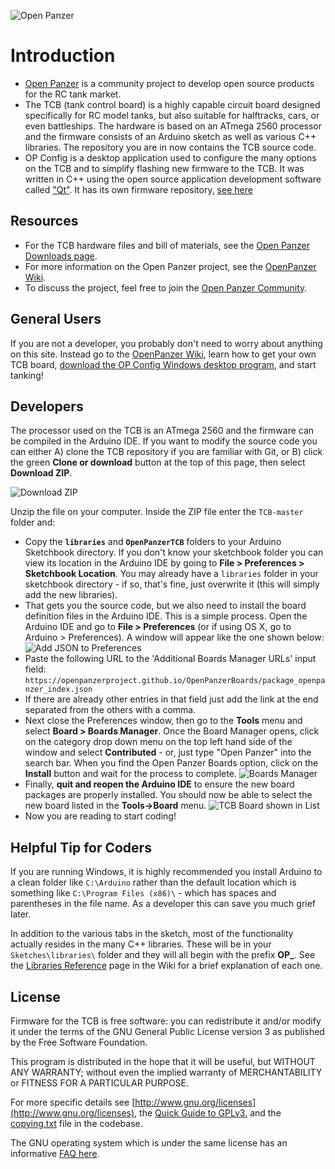 ![Open Panzer](http://www.openpanzer.org/images/github/tcb_intro_git.jpg)
# Introduction
  * [Open Panzer](http://www.openpanzer.org) is a community project to develop open source products for the RC tank market. 
  * The TCB (tank control board) is a highly capable circuit board designed specifically for RC model tanks, but also suitable for halftracks, cars, or even battleships. The hardware is based on an ATmega 2560 processor and the firmware consists of an Arduino sketch as well as various C++ libraries. The repository you are in now contains the TCB source code. 
  * OP Config is a desktop application used to configure the many options on the TCB and to simplify flashing new firmware to the TCB. It was written in C++ using the open source application development software called ["Qt"](http://www.qt.io/developers/). It has its own firmware repository, [see here](https://github.com/OpenPanzerProject/OP-Config)

## Resources
  * For the TCB hardware files and bill of materials, see the [Open Panzer Downloads page](http://openpanzer.org/downloads).
  * For more information on the Open Panzer project, see the [OpenPanzer Wiki](http://www.openpanzer.org/wiki).
  * To discuss the project, feel free to join the [Open Panzer Community](http://openpanzer.org/forum/index.php?action=forum).

## General Users
If you are not a developer, you probably don't need to worry about anything on this site. Instead go to the [OpenPanzer Wiki](http://www.openpanzer.org/wiki), learn how to get your own TCB board, [download the OP Config Windows desktop program](http://www.openpanzer.org/downloads), and start tanking! 

## Developers
The processor used on the TCB is an ATmega 2560 and the firmware can be compiled in the Arduino IDE. If you want to modify the source code you can either A) clone the TCB repository if you are familiar with Git, or B) click the green **Clone or download** button at the top of this page, then select **Download ZIP**. 

![Download ZIP](http://openpanzer.org/images/github/CloneOrDownloadTCB.png "Download ZIP")

Unzip the file on your computer. Inside the ZIP file enter the `TCB-master` folder and:
  * Copy the **`libraries`** and **`OpenPanzerTCB`** folders to your Arduino Sketchbook directory. If you don't know your sketchbook folder you can view its location in the Arduino IDE by going to **File > Preferences > Sketchbook Location**. You may already have a `libraries` folder in your sketchbook directory - if so, that's fine, just overwrite it (this will simply add the new libraries). 
  * That gets you the source code, but we also need to install the board definition files in the Arduino IDE. This is a simple process. Open the Arduino IDE and go to **File > Preferences** (or if using OS X, go to Arduino > Preferences). A window will appear like the one shown below: 
![Add JSON to Preferences](http://openpanzer.org/images/github/boards/Preferences_JSON.png "Add JSON to Preferences")
  * Paste the following URL to the 'Additional Boards Manager URLs' input field: 
`https://openpanzerproject.github.io/OpenPanzerBoards/package_openpanzer_index.json`
  * If there are already other entries in that field just add the link at the end separated from the others with a comma. 
  * Next close the Preferences window, then go to the **Tools** menu and select **Board > Boards Manager**. Once the Board Manager opens, click on the category drop down menu on the top left hand side of the window and select **Contributed** - or, just type "Open Panzer" into the search bar. When you find the Open Panzer Boards option, click on the **Install** button and wait for the process to complete. 
  ![Boards Manager](http://openpanzer.org/images/github/boards/BoardsManager.png "Boards Manager")
  * Finally, **quit and reopen the Arduino IDE** to ensure the new board packages are properly installed. You should now be able to select the new board listed in the **Tools->Board** menu.
  ![TCB Board shown in List](http://openpanzer.org/images/github/boards/BoardList.png "TCB Board shown in List")
  * Now you are reading to start coding!
   
## Helpful Tip for Coders
If you are running Windows, it is highly recommended you install Arduino to a clean folder like `C:\Arduino` rather than the default location which is something like `C:\Program Files (x86)\` - which has spaces and parentheses in the file name. As a developer this can save you much grief later. 

In addition to the various tabs in the sketch, most of the functionality actually resides in the many C++ libraries. These will be in your `Sketches\libraries\` folder and they will all begin with the prefix **OP_**. See the [Libraries Reference](http://openpanzer.org/wiki/doku.php?id=wiki:devl:libref) page in the Wiki for a brief explanation of each one. 

## License
Firmware for the TCB is free software: you can redistribute it and/or modify it under the terms of the GNU General Public License version 3 as published by the Free Software Foundation.

This program is distributed in the hope that it will be useful, but WITHOUT ANY WARRANTY; without even the implied warranty of MERCHANTABILITY or FITNESS FOR A PARTICULAR PURPOSE. 

For more specific details see [http://www.gnu.org/licenses](http://www.gnu.org/licenses), the [Quick Guide to GPLv3.](http://www.gnu.org/licenses/quick-guide-gplv3.html) and the [copying.txt](https://github.com/OpenPanzerProject/TCB/blob/master/COPYING.txt) file in the codebase.

The GNU operating system which is under the same license has an informative [FAQ here](http://www.gnu.org/licenses/gpl-faq.html).
